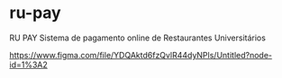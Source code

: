 # ru-pay
RU PAY
Sistema de pagamento online de Restaurantes Universitários

https://www.figma.com/file/YDQAktd6fzQvlR44dyNPls/Untitled?node-id=1%3A2
